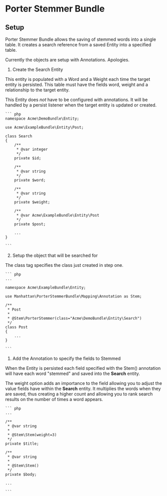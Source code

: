 Porter Stemmer Bundle
============

Setup
-----

Porter Stemmer Bundle allows the saving of stemmed words into a single table. It creates a search reference from a saved Entity into a specified table.

Currently the objects are setup with Annotations. Apologies.

1. Create the Search Entity

This entity is populated with a Word and a Weight each time the target entity is persisted. This table must have the fields word, weight and a relationship to the target entity.

This Entity does *not* have to be configured with annotations. It will be handled by a persist listener when the target entity is updated or created.

	``` php
	namespace Acme\DemoBundle\Entity;

    use Acme\ExampleBundle\Entity\Post;

    class Search
    {
        /**
         * @var integer
         */
        private $id;

        /**
         * @var string
         */
        private $word;

        /**
         * @var string
         */
        private $weight;

        /**
         * @var Acme\ExampleBundle\Entity\Post
         */
        private $post;

        ...
    }

	```

2. Setup the object that will be searched for

The class tag specifies the class just created in step one.

    ``` php
    ...

    namespace Acme\ExampleBundle\Entity;

    use Manhattan\PorterStemmerBundle\Mapping\Annotation as Stem;

    /**
     * Post
     *
     * @Stem\PorterStemmer(class="Acme\DemoBundle\Entity\Search")
     */
    class Post
    {
        ...
    }

    ```

1. Add the Annotation to specify the fields to Stemmed

When the Entity is persisted each field specified with the Stem() annotation will have each word "stemmed" and saved into the __Search__ entity.

The weight option adds an importance to the field allowing you to adjust the value fields have within the __Search__ entity. It multiplies the words when they are saved, thus creating a higher count and allowing you to rank search results on the number of times a word appears.

    ``` php
    ...

    /**
     * @var string
     *
     * @Stem\Stem(weight=3)
     */
    private $title;

    /**
     * @var string
     *
     * @Stem\Stem()
     */
    private $body;

    ...

    ```
